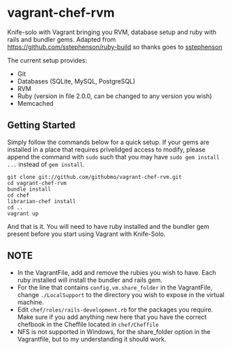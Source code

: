 vagrant-chef-rvm
================

Knife-solo with Vagrant bringing you RVM, database setup and ruby with rails and bundler gems. Adapted from https://github.com/sstephenson/ruby-build so thanks goes to [sstephenson](https://github.com/sstephenson)

The current setup provides:

* Git
* Databases (SQLite, MySQL, PostgreSQL)
* RVM
* Ruby (version in file 2.0.0, can be changed to any version you wish)
* Memcached

Getting Started
---------------

Simply follow the commands below for a quick setup. If your gems are installed in a place that requires privelidged access to modify, please append the command with `sudo` such that you may have `sudo gem install ...` instead of `gem install`.

```shell
git clone git://github.com/githubmo/vagrant-chef-rvm.git
cd vagrant-chef-rvm
bundle install
cd chef
librarian-chef install
cd ..
vagrant up
```

And that is it. You will need to have ruby installed and the bundler gem present before you start using Vagrant with Knife-Solo.

NOTE
----

* In the VagrantFile, add and remove the rubies you wish to have. Each ruby installed will install the bundler and rails gem.
* For the line that contains `config.vm.share_folder` in the VagrantFile, change `./LocalSupport` to the directory you wish to expose in the virtual machine.
* Edit `chef/roles/rails-development.rb` for the packages you require. Make sure if you add anything new here that you have the correct chefbook in the Cheffile located in `chef/Cheffile`
* NFS is not supported in Windows, for the share_folder option in the Vagrantfile, but to my understanding it should work.
